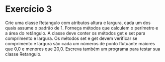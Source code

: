 Exercício 3
============================================================

Crie uma classe Retangulo com atributos altura e largura, cada um dos quais assume o padrão de 1. Forneça métodos que calculem o perímetro e a área do retângulo. 
A classe deve conter os métodos get e set para comprimento e largura. 
Os métodos set e get devem verificar se comprimento e largura são cada um números de ponto flutuante maiores que 0,0
e menores que 20,0. 
Escreva também um programa para testar sua classe Retangulo.